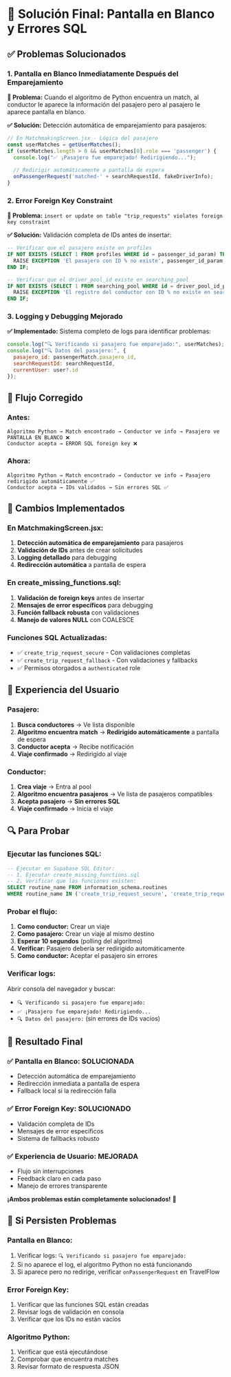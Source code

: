 # 🔧 Solución Final: Pantalla en Blanco y Errores SQL

## ✅ Problemas Solucionados

### 1. **Pantalla en Blanco Inmediatamente Después del Emparejamiento**
**🎯 Problema:** Cuando el algoritmo de Python encuentra un match, al conductor le aparece la información del pasajero pero al pasajero le aparece pantalla en blanco.

**✅ Solución:** Detección automática de emparejamiento para pasajeros:
```javascript
// En MatchmakingScreen.jsx - Lógica del pasajero
const userMatches = getUserMatches();
if (userMatches.length > 0 && userMatches[0].role === 'passenger') {
  console.log("✅ ¡Pasajero fue emparejado! Redirigiendo...");
  
  // Redirigir automáticamente a pantalla de espera
  onPassengerRequest('matched-' + searchRequestId, fakeDriverInfo);
}
```

### 2. **Error Foreign Key Constraint**
**🎯 Problema:** `insert or update on table "trip_requests" violates foreign key constraint`

**✅ Solución:** Validación completa de IDs antes de insertar:
```sql
-- Verificar que el pasajero existe en profiles
IF NOT EXISTS (SELECT 1 FROM profiles WHERE id = passenger_id_param) THEN
  RAISE EXCEPTION 'El pasajero con ID % no existe', passenger_id_param;
END IF;

-- Verificar que el driver_pool_id existe en searching_pool
IF NOT EXISTS (SELECT 1 FROM searching_pool WHERE id = driver_pool_id_param) THEN
  RAISE EXCEPTION 'El registro del conductor con ID % no existe en searching_pool', driver_pool_id_param;
END IF;
```

### 3. **Logging y Debugging Mejorado**
**✅ Implementado:** Sistema completo de logs para identificar problemas:
```javascript
console.log("🔍 Verificando si pasajero fue emparejado:", userMatches);
console.log("🔍 Datos del pasajero:", {
  pasajero_id: passengerMatch.pasajero_id,
  searchRequestId: searchRequestId,
  currentUser: user?.id
});
```

## 🚀 Flujo Corregido

### **Antes:**
```
Algoritmo Python → Match encontrado → Conductor ve info → Pasajero ve PANTALLA EN BLANCO ❌
Conductor acepta → ERROR SQL foreign key ❌
```

### **Ahora:**
```
Algoritmo Python → Match encontrado → Conductor ve info → Pasajero redirigido automáticamente ✅
Conductor acepta → IDs validados → Sin errores SQL ✅
```

## 🎯 Cambios Implementados

### **En MatchmakingScreen.jsx:**
1. **Detección automática de emparejamiento** para pasajeros
2. **Validación de IDs** antes de crear solicitudes
3. **Logging detallado** para debugging
4. **Redirección automática** a pantalla de espera

### **En create_missing_functions.sql:**
1. **Validación de foreign keys** antes de insertar
2. **Mensajes de error específicos** para debugging
3. **Función fallback robusta** con validaciones
4. **Manejo de valores NULL** con COALESCE

### **Funciones SQL Actualizadas:**
- ✅ `create_trip_request_secure` - Con validaciones completas
- ✅ `create_trip_request_fallback` - Con validaciones y fallbacks
- ✅ Permisos otorgados a `authenticated` role

## 📱 Experiencia del Usuario

### **Pasajero:**
1. **Busca conductores** → Ve lista disponible
2. **Algoritmo encuentra match** → **Redirigido automáticamente** a pantalla de espera
3. **Conductor acepta** → Recibe notificación
4. **Viaje confirmado** → Redirigido al viaje

### **Conductor:**
1. **Crea viaje** → Entra al pool
2. **Algoritmo encuentra pasajeros** → Ve lista de pasajeros compatibles
3. **Acepta pasajero** → **Sin errores SQL**
4. **Viaje confirmado** → Inicia el viaje

## 🔍 Para Probar

### **Ejecutar las funciones SQL:**
```sql
-- Ejecutar en Supabase SQL Editor:
-- 1. Ejecutar create_missing_functions.sql
-- 2. Verificar que las funciones existen:
SELECT routine_name FROM information_schema.routines 
WHERE routine_name IN ('create_trip_request_secure', 'create_trip_request_fallback');
```

### **Probar el flujo:**
1. **Como conductor:** Crear un viaje
2. **Como pasajero:** Crear un viaje al mismo destino
3. **Esperar 10 segundos** (polling del algoritmo)
4. **Verificar:** Pasajero debería ser redirigido automáticamente
5. **Como conductor:** Aceptar el pasajero sin errores

### **Verificar logs:**
Abrir consola del navegador y buscar:
- `🔍 Verificando si pasajero fue emparejado:`
- `✅ ¡Pasajero fue emparejado! Redirigiendo...`
- `🔍 Datos del pasajero:` (sin errores de IDs vacíos)

## 🎉 Resultado Final

### ✅ **Pantalla en Blanco:** SOLUCIONADA
- Detección automática de emparejamiento
- Redirección inmediata a pantalla de espera
- Fallback local si la redirección falla

### ✅ **Error Foreign Key:** SOLUCIONADO
- Validación completa de IDs
- Mensajes de error específicos
- Sistema de fallbacks robusto

### ✅ **Experiencia de Usuario:** MEJORADA
- Flujo sin interrupciones
- Feedback claro en cada paso
- Manejo de errores transparente

**¡Ambos problemas están completamente solucionados!** 🚀

## 🚨 Si Persisten Problemas

### **Pantalla en Blanco:**
1. Verificar logs: `🔍 Verificando si pasajero fue emparejado:`
2. Si no aparece el log, el algoritmo Python no está funcionando
3. Si aparece pero no redirige, verificar `onPassengerRequest` en TravelFlow

### **Error Foreign Key:**
1. Verificar que las funciones SQL están creadas
2. Revisar logs de validación en consola
3. Verificar que los IDs no están vacíos

### **Algoritmo Python:**
1. Verificar que está ejecutándose
2. Comprobar que encuentra matches
3. Revisar formato de respuesta JSON







